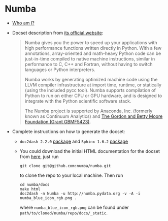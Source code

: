 # Numba

* [Who am I?](https://github.com/singularitti)

* Docset description from [its official website](http://numba.pydata.org):

  > Numba gives you the power to speed up your applications with high performance functions written directly in Python. With a few annotations, array-oriented and math-heavy Python code can be just-in-time compiled to native machine instructions, similar in performance to C, C++ and Fortran, without having to switch languages or Python interpreters.
  >
  > Numba works by generating optimized machine code using the LLVM compiler infrastructure at import time, runtime, or statically (using the included pycc tool). Numba supports compilation of Python to run on either CPU or GPU hardware, and is designed to integrate with the Python scientific software stack.
  >
  > The Numba project is supported by Anaconda, Inc. (formerly known as Continuum Analytics) and [The Gordon and Betty Moore Foundation (Grant GBMF5423)](https://www.continuum.io/blog/developer-blog/gordon-and-betty-moore-foundation-grant-numba-and-dask).

* Complete instructions on how to generate the docset:
  * `doc2dash 2.2.0` [package](https://pypi.python.org/pypi/doc2dash) and `Sphinx 1.6.2` [package](http://www.sphinx-doc.org/en/master/)

  * You could download the initial HTML documentation for the docset from [here](https://github.com/numba/numba), just run

    ```shell
    git clone git@github.com:numba/numba.git
    ```

    to clone the repo to your local machine. Then run

    ```shell
    cd numba/docs
    make html
    doc2dash -n Numba -u http://numba.pydata.org -v -A -i numba_blue_icon_rgb.png .
    ```

    where `numba_blue_icon_rgb.png` can be found under `path/to/cloned/numba/repo/docs/_static`.
